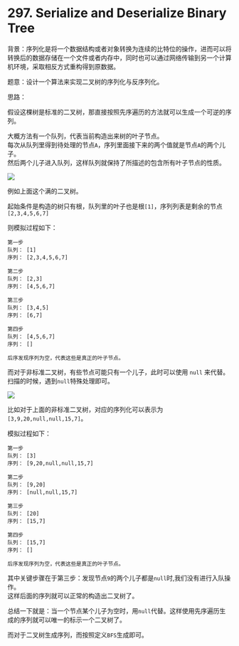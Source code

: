 # 297. Serialize and Deserialize Binary Tree


背景：序列化是将一个数据结构或者对象转换为连续的比特位的操作，进而可以将转换后的数据存储在一个文件或者内存中，同时也可以通过网络传输到另一个计算机环境，采取相反方式重构得到原数据。


题意：设计一个算法来实现二叉树的序列化与反序列化。  


思路： 


假设这棵树是标准的二叉树，那直接按照先序遍历的方法就可以生成一个可逆的序列。  


大概方法有一个队列，代表当前构造出来树的叶子节点。  
每次从队列里得到待处理的节点`A`，序列里面接下来的两个值就是节点`A`的两个儿子。  
然后两个儿子进入队列，这样队列就保持了所描述的包含所有叶子节点的性质。  


![](http://res.tiankonguse.com/images/2019/05/23/001.png)  


例如上面这个满的二叉树。  

起始条件是构造的树只有根，队列里的叶子也是根`[1]`，序列列表是剩余的节点`[2,3,4,5,6,7]`  

则模拟过程如下：  


```
第一步  
队列： [1]
序列： [2,3,4,5,6,7]

第二步
队列： [2,3]
序列： [4,5,6,7]

第三步
队列： [3,4,5]
序列： [6,7]  

第四步
队列： [4,5,6,7]
序列： []

后序发现序列为空，代表这些是真正的叶子节点。  
```

而对于非标准二叉树，有些节点可能只有一个儿子，此时可以使用 `null` 来代替。  
扫描的时候，遇到`null`特殊处理即可。  


![](http://res.tiankonguse.com/images/2019/05/22/001.png)  


比如对于上面的非标准二叉树，对应的序列化可以表示为`[3,9,20,null,null,15,7]`。  


模拟过程如下：  


```
第一步  
队列： [3]
序列： [9,20,null,null,15,7]

第二步
队列： [9,20]
序列： [null,null,15,7]

第三步
队列： [20]
序列： [15,7]  

第四步
队列： [15,7]
序列： []

后序发现序列为空，代表这些是真正的叶子节点。  
```

其中关键步骤在于第三步：发现节点`9`的两个儿子都是`null`时,我们没有进行入队操作。  
这样后面的序列就可以正常的构造出二叉树了。  


总结一下就是：当一个节点某个儿子为空时，用`null`代替。这样使用先序遍历生成的序列就可以唯一的标示一个二叉树了。  


而对于二叉树生成序列，而按照定义`BFS`生成即可。  










